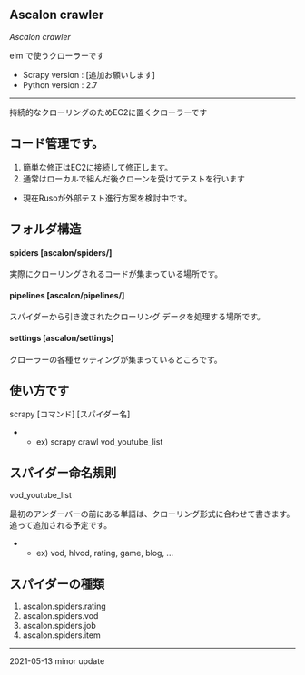 ## Ascalon crawler

_Ascalon crawler_

eim で使うクローラーです
  
  
   
+ Scrapy version : [追加お願いします]
+ Python version : 2.7

- - -

持続的なクローリングのためEC2に置くクローラーです

## コード管理です。
1. 簡単な修正はEC2に接続して修正します。
2. 通常はローカルで組んだ後クローンを受けてテストを行います
+ 現在Rusoが外部テスト進行方案を検討中です。

## フォルダ構造
#### spiders [ascalon/spiders/]
実際にクローリングされるコードが集まっている場所です。

#### pipelines [ascalon/pipelines/]
スパイダーから引き渡されたクローリング データを処理する場所です。

#### settings [ascalon/settings]
クローラーの各種セッティングが集まっているところです。

## 使い方です
scrapy [コマンド] [スパイダー名]
+ + ex) scrapy crawl vod_youtube_list

## スパイダー命名規則
vod_youtube_list

最初のアンダーバーの前にある単語は、クローリング形式に合わせて書きます。 追って追加される予定です。
+ + ex) vod, hlvod, rating, game, blog, ...

## スパイダーの種類
1. ascalon.spiders.rating
2. ascalon.spiders.vod
3. ascalon.spiders.job
4. ascalon.spiders.item

- - -

2021-05-13 minor update
